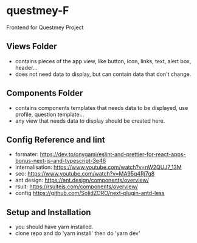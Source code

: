 # questmey-F
Frontend for Questmey Project

## Views Folder
- contains pieces of the app view, like button, icon, links, text, alert box, header...
- does not need data to display, but can contain data that don't change. 

## Components Folder
- contains components templates that needs data to be displayed, use profile, question template...
- any view that needs data to display should be created here.

## Config Reference and lint
- formater: https://dev.to/onygami/eslint-and-prettier-for-react-apps-bonus-next-js-and-typescript-3e46
- internalisation: https://www.youtube.com/watch?v=nW2QUJ7_13M
- seo: https://www.youtube.com/watch?v=MA95q4Rj7g8
- ant design: https://ant.design/components/overview/
- rsuit: https://rsuitejs.com/components/overview/
- config https://github.com/SolidZORO/next-plugin-antd-less

## Setup and Installation
- you should have yarn installed.
- clone repo and do 'yarn install' then do 'yarn dev'
